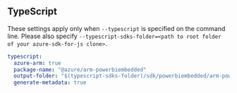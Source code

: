 ## TypeScript

These settings apply only when `--typescript` is specified on the command line.
Please also specify `--typescript-sdks-folder=<path to root folder of your azure-sdk-for-js clone>`.

``` yaml $(typescript)
typescript:
  azure-arm: true
  package-name: "@azure/arm-powerbiembedded"
  output-folder: "$(typescript-sdks-folder)/sdk/powerbiembedded/arm-powerbiembedded"
  generate-metadata: true
```
